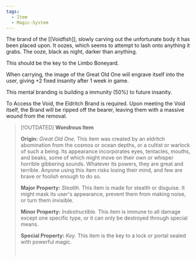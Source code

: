 ```yaml
---
tags:
  - Item
  - Magic-System
---
```

The brand of the [[Voidfish]], slowly carving out the unfortunate body it has been placed upon. 
It oozes, which seems to attempt to lash onto anything it grabs. 
The ooze, black as night, darker than anything. 

This should be the key to the Limbo Boneyard.

When carrying, the image of the Great Old One will engrave itself into the user, giving +2 fixed insanity after 1 week in game.

This mental branding is building a immunity (50%) to future insanity.

To Access the Void, the Eldritch Brand is required.
Upon meeting the Void itself, the Brand will be ripped off the bearer, leaving them with a massive wound from the removal.

> [!OUTDATED]
> **Wondrous Item**
> 
> **Origin:** *Great Old One.* This item was created by an eldritch abomination from the cosmos or ocean depths, or a cultist or warlock of such a being. Its appearance incorporates eyes, tentacles, mouths, and beaks, some of which might move on their own or whisper horrible gibbering sounds. Whatever its powers, they are great and terrible. Anyone using this item risks losing their mind, and few are brave or foolish enough to do so.
> 
> **Major Property:** *Stealth.* This item is made for stealth or disguise. It might mask its user\'s appearance, prevent them from making noise, or turn them invisible.
> 
> **Minor Property:** *Indestructible.* This item is immune to all damage except one specific type, or it can only be destroyed through special means.
> 
> **Special Property:** *Key.* This item is the key to a lock or portal sealed with powerful magic.
> 
>  
